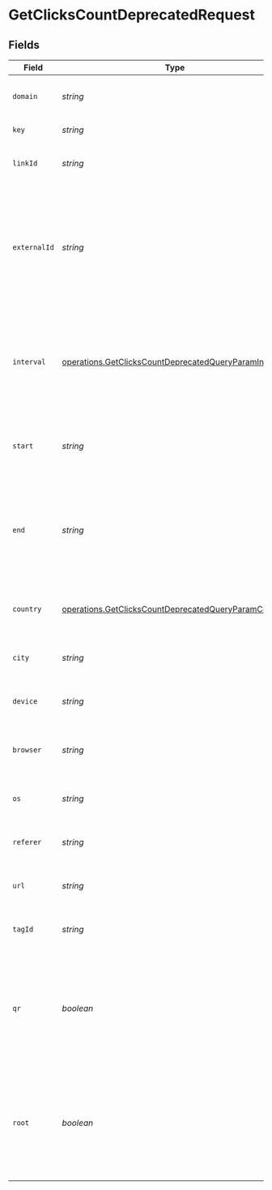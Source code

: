 # GetClicksCountDeprecatedRequest


## Fields

| Field                                                                                                                          | Type                                                                                                                           | Required                                                                                                                       | Description                                                                                                                    |
| ------------------------------------------------------------------------------------------------------------------------------ | ------------------------------------------------------------------------------------------------------------------------------ | ------------------------------------------------------------------------------------------------------------------------------ | ------------------------------------------------------------------------------------------------------------------------------ |
| `domain`                                                                                                                       | *string*                                                                                                                       | :heavy_minus_sign:                                                                                                             | The domain to filter analytics for.                                                                                            |
| `key`                                                                                                                          | *string*                                                                                                                       | :heavy_minus_sign:                                                                                                             | The short link slug.                                                                                                           |
| `linkId`                                                                                                                       | *string*                                                                                                                       | :heavy_minus_sign:                                                                                                             | The unique ID of the short link on Dub.                                                                                        |
| `externalId`                                                                                                                   | *string*                                                                                                                       | :heavy_minus_sign:                                                                                                             | This is the ID of the link in the your database. Must be prefixed with 'ext_' when passed as a query parameter.                |
| `interval`                                                                                                                     | [operations.GetClicksCountDeprecatedQueryParamInterval](../../models/operations/getclickscountdeprecatedqueryparaminterval.md) | :heavy_minus_sign:                                                                                                             | The interval to retrieve analytics for. Takes precedence over start and end. If undefined, defaults to 24h.                    |
| `start`                                                                                                                        | *string*                                                                                                                       | :heavy_minus_sign:                                                                                                             | The start date and time when to retrieve analytics from.                                                                       |
| `end`                                                                                                                          | *string*                                                                                                                       | :heavy_minus_sign:                                                                                                             | The end date and time when to retrieve analytics from. If not provided, defaults to the current date.                          |
| `country`                                                                                                                      | [operations.GetClicksCountDeprecatedQueryParamCountry](../../models/operations/getclickscountdeprecatedqueryparamcountry.md)   | :heavy_minus_sign:                                                                                                             | The country to retrieve analytics for.                                                                                         |
| `city`                                                                                                                         | *string*                                                                                                                       | :heavy_minus_sign:                                                                                                             | The city to retrieve analytics for.                                                                                            |
| `device`                                                                                                                       | *string*                                                                                                                       | :heavy_minus_sign:                                                                                                             | The device to retrieve analytics for.                                                                                          |
| `browser`                                                                                                                      | *string*                                                                                                                       | :heavy_minus_sign:                                                                                                             | The browser to retrieve analytics for.                                                                                         |
| `os`                                                                                                                           | *string*                                                                                                                       | :heavy_minus_sign:                                                                                                             | The OS to retrieve analytics for.                                                                                              |
| `referer`                                                                                                                      | *string*                                                                                                                       | :heavy_minus_sign:                                                                                                             | The referer to retrieve analytics for.                                                                                         |
| `url`                                                                                                                          | *string*                                                                                                                       | :heavy_minus_sign:                                                                                                             | The URL to retrieve analytics for.                                                                                             |
| `tagId`                                                                                                                        | *string*                                                                                                                       | :heavy_minus_sign:                                                                                                             | The tag ID to retrieve analytics for.                                                                                          |
| `qr`                                                                                                                           | *boolean*                                                                                                                      | :heavy_minus_sign:                                                                                                             | Filter for QR code scans. If true, filter for QR codes only. If false, filter for links only. If undefined, return both.       |
| `root`                                                                                                                         | *boolean*                                                                                                                      | :heavy_minus_sign:                                                                                                             | Filter for root domains. If true, filter for domains only. If false, filter for links only. If undefined, return both.         |